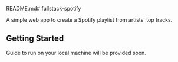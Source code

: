 README.md# fullstack-spotify

A simple web app to create a Spotify playlist from artists' top tracks.

## Getting Started

Guide to run on your local machine will be provided soon.
